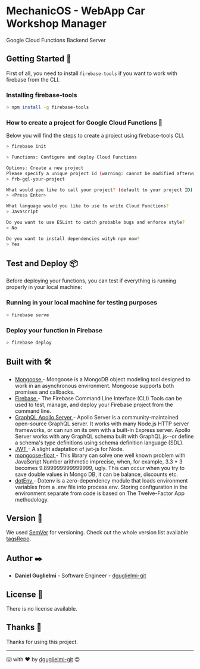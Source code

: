 
# MechanicOS - WebApp Car Workshop Manager

Google Cloud Functions Backend Server

## Getting Started 🚀

First of all, you need to install `firebase-tools` if you want to work with firebase from the CLI.

### Installing firebase-tools
```sh
> npm install -g firebase-tools
```


### How to create a project for Google Cloud Functions 🔧

Below you will find the steps to create a project using firebase-tools CLI.


```sh
> firebase init
```


```sh
> Functions: Configure and deploy Cloud Functions

Options: Create a new project
Please specify a unique project id (warning: cannot be modified afterward)[6-30 characters]: 
> frb-gql-your-project

What would you like to call your project? (default to your project ID)
> <Press Enter>

What language would you like to use to write Cloud Functions?
> Javascript

Do you want to use ESLint to catch probable bugs and enforce style?
> No

Do you want to install dependencies wityh npm now?
> Yes

```

## Test and Deploy 📦

Before deploying your functions, you can test if everything is running properly in your local machine:

### Running in your local machine for testing purposes
```sh
> firebase serve
```

### Deploy your function in Firebase
```sh
> firebase deploy
```


## Built with 🛠️

* [Mongoose ](https://www.npmjs.com/package//mongoose) - Mongoose is a MongoDB object modeling tool designed to work in an asynchronous environment. Mongoose supports both promises and callbacks.
* [Firebase ](https://www.npmjs.com/package/firebase-tools) - The Firebase Command Line Interface (CLI) Tools can be used to test, manage, and deploy your Firebase project from the command line.
* [GraphQL Apollo Server ](https://www.npmjs.com/package/apollo-server) - Apollo Server is a community-maintained open-source GraphQL server. It works with many Node.js HTTP server frameworks, or can run on its own with a built-in Express server. Apollo Server works with any GraphQL schema built with GraphQL.js--or define a schema's type definitions using schema definition language (SDL).
* [JWT ](https://www.npmjs.com/package/jwt) - A slight adaptation of jwt-js for Node.
* [mongoose-float ](https://www.npmjs.com/package/mongoose-float) - This library can solve one well known problem with JavaScript Number arithmetic imprecise, when, for example, 3.3 * 3 becomes 9.899999999999999, ugly. This can occur when you try to save double values in Mongo DB, it can be balance, discounts etc.
* [dotEnv ](https://www.npmjs.com/package/dotenv) - Dotenv is a zero-dependency module that loads environment variables from a .env file into process.env. Storing configuration in the environment separate from code is based on The Twelve-Factor App methodology.

## Version 📌

We used [SemVer](http://semver.org/) for versioning. Check out the whole version list available [tagsRepo](https://github.com/dguglielmi-git/mechanicos-cf-backend/tags).

## Author ✒️

* **Daniel Guglielmi** - Software Engineer - [dguglielmi-git](https://github.com/dguglielmi-git)


## License 📄

There is no license available.

## Thanks 🎁

Thanks for using this project.


---
⌨️ with ❤️ by [dguglielmi-git](https://github.com/dguglielmi-git) 😊